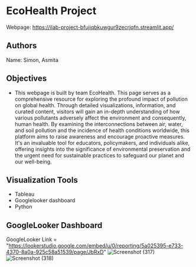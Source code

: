 # EcoHealth Project
Webpage: https://ilab-project-bfujiqbkuwgur9zecrjqfn.streamlit.app/

## Authors
Name: Simon, Asmita


## Objectives
- This webpage is built by team EcoHealth. This page serves as a comprehensive resource for exploring the profound impact of pollution on global health. Through detailed visualizations, information, and curated content, visitors will gain an in-depth understanding of how various pollutants adversely affect the environment and consequently, human health. By examining the interconnections between air, water, and soil pollution and the incidence of health conditions worldwide, this platform aims to raise awareness and encourage proactive measures. It's an invaluable tool for educators, policymakers, and individuals alike, offering insights into the significance of environmental preservation and the urgent need for sustainable practices to safeguard our planet and our well-being.

## Visualization Tools
- Tableau
- Googlelooker dashboard
- Python

## GoogleLooker Dashboard
GoogleLooker Link = "https://lookerstudio.google.com/embed/u/0/reporting/5a025395-e733-4370-8a0a-925c58a51539/page/JbRxD"
![Screenshot (317)](https://github.com/SimonUTS24661225/ILab-Project/assets/116344920/dc5a6825-a10c-4ba2-b9ec-4c0a5d6ee0b6)
![Screenshot (318)](https://github.com/SimonUTS24661225/ILab-Project/assets/116344920/7ca76db9-3076-4621-8bc1-582cb6881374)

